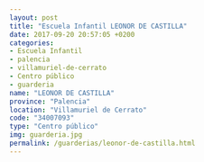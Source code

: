 ```yaml
---
layout: post
title: "Escuela Infantil LEONOR DE CASTILLA"
date: 2017-09-20 20:57:05 +0200
categories:
- Escuela Infantil
- palencia
- villamuriel-de-cerrato
- Centro público
- guarderia
name: "LEONOR DE CASTILLA"
province: "Palencia"
location: "Villamuriel de Cerrato"
code: "34007093"
type: "Centro público"
img: guarderia.jpg
permalink: /guarderias/leonor-de-castilla.html
---
```

